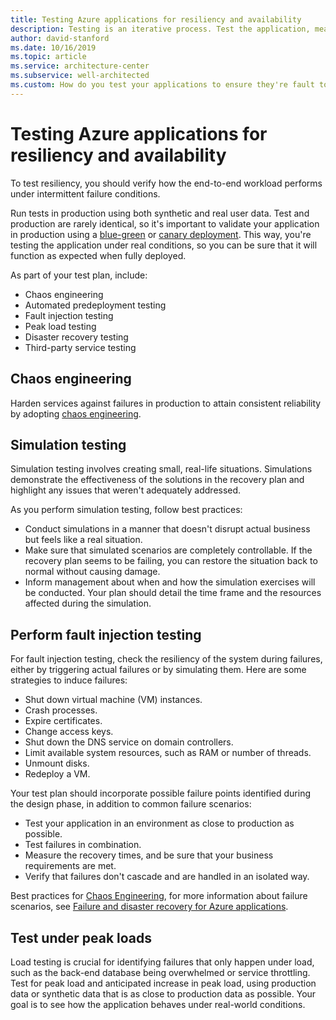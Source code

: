 ```yaml
---
title: Testing Azure applications for resiliency and availability
description: Testing is an iterative process. Test the application, measure the outcome, analyze and address any failures that result, and repeat the process.
author: david-stanford
ms.date: 10/16/2019
ms.topic: article
ms.service: architecture-center
ms.subservice: well-architected
ms.custom: How do you test your applications to ensure they're fault tolerant?
---
```



# Testing Azure applications for resiliency and availability

To test resiliency, you should verify how the end-to-end workload performs under intermittent failure conditions.

Run tests in production using both synthetic and real user data. Test and production are rarely identical, so it's important to validate your application in production using a [blue-green](https://martinfowler.com/bliki/BlueGreenDeployment.html) or [canary deployment](https://martinfowler.com/bliki/CanaryRelease.html). This way, you're testing the application under real conditions, so you can be sure that it will function as expected when fully deployed.

As part of your test plan, include:

- Chaos engineering
- Automated predeployment testing
- Fault injection testing
- Peak load testing
- Disaster recovery testing
- Third-party service testing

## Chaos engineering
Harden services against failures in production to attain consistent reliability by adopting [chaos engineering](/azure/architecture/framework/resiliency/chaos-engineering).

## Simulation testing

Simulation testing involves creating small, real-life situations. Simulations demonstrate the effectiveness of the solutions in the recovery plan and highlight any issues that weren't adequately addressed.

As you perform simulation testing, follow best practices:

- Conduct simulations in a manner that doesn't disrupt actual business but feels like a real situation.
- Make sure that simulated scenarios are completely controllable. If the recovery plan seems to be failing, you can restore the situation back to normal without causing damage.
- Inform management about when and how the simulation exercises will be conducted. Your plan should detail the time frame and the resources affected during the simulation.

## Perform fault injection testing

For fault injection testing, check the resiliency of the system during failures, either by triggering actual failures or by simulating them. Here are some strategies to induce failures:

- Shut down virtual machine (VM) instances.
- Crash processes.
- Expire certificates.
- Change access keys.
- Shut down the DNS service on domain controllers.
- Limit available system resources, such as RAM or number of threads.
- Unmount disks.
- Redeploy a VM.

Your test plan should incorporate possible failure points identified during the design phase, in addition to common failure scenarios:

- Test your application in an environment as close to production as possible.
- Test failures in combination.
- Measure the recovery times, and be sure that your business requirements are met.
- Verify that failures don't cascade and are handled in an isolated way.

Best practices for [Chaos Engineering](/azure/architecture/framework/resiliency/chaos-engineering#best-practices), for more information about failure scenarios, see [Failure and disaster recovery for Azure applications](../../framework/resiliency/backup-and-recovery.md).

## Test under peak loads

Load testing is crucial for identifying failures that only happen under load, such as the back-end database being overwhelmed or service throttling. Test for peak load and anticipated increase in peak load, using production data or synthetic data that is as close to production data as possible. Your goal is to see how the application behaves under real-world conditions.
